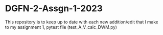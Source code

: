 # DGFN-2-Assgn-1-2023
This repository is to keep up to date with each new addition/edit that I make to my assignment 1, pytest file (test_A_V_calc_DWM.py) 
